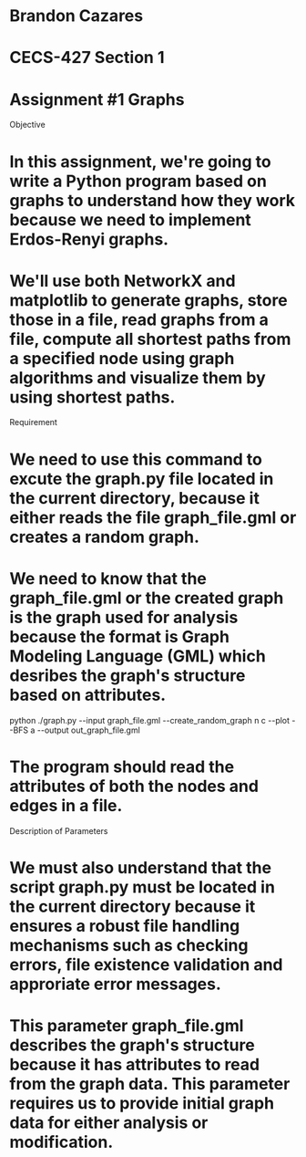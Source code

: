 # Brandon Cazares
# CECS-427 Section 1 
# Assignment #1 Graphs

Objective 
# In this assignment, we're going to write a Python program based on graphs to understand how they work because we need to implement Erdos-Renyi graphs. 
# We'll use both NetworkX and matplotlib to generate graphs, store those in a file, read graphs from a file, compute all shortest paths from a specified node using graph algorithms and visualize them by using shortest paths. 

Requirement 
# We need to use this command to excute the graph.py file located in the current directory, because it either reads the file graph_file.gml or creates a random graph. 
# We need to know that the graph_file.gml or the created graph is the graph used for analysis because the format is Graph Modeling Language (GML) which desribes the graph's structure based on attributes. 
python ./graph.py --input graph_file.gml --create_random_graph n c --plot --BFS a --output out_graph_file.gml
# The program should read the attributes of both the nodes and edges in a file. 

Description of Parameters
# We must also understand that the script graph.py must be located in the current directory because it ensures a robust file handling mechanisms such as checking errors, file existence validation and approriate error messages. 
# This parameter graph_file.gml describes the graph's structure because it has attributes to read from the graph data. This parameter requires us to provide initial graph data for either analysis or modification. 

#
